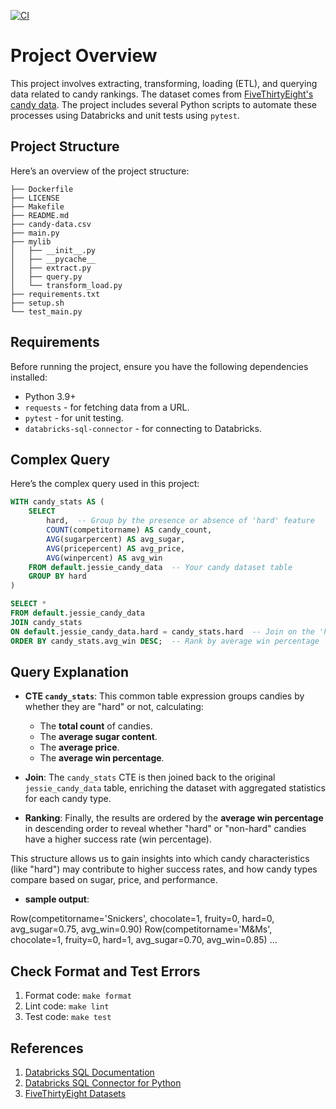 [![CI](https://github.com/jessc0202/Sizhe_Chen_mini_Project_6_2/actions/workflows/cicd.yml/badge.svg)](https://github.com/jessc0202/Sizhe_Chen_mini_Project_6_2/actions/workflows/cicd.yml)

# Project Overview

This project involves extracting, transforming, loading (ETL), and querying data related to candy rankings. The dataset comes from [FiveThirtyEight's candy data](https://github.com/fivethirtyeight/data/tree/master/candy-power-ranking). The project includes several Python scripts to automate these processes using Databricks and unit tests using `pytest`. 

## Project Structure

Here’s an overview of the project structure:

```
├── Dockerfile
├── LICENSE
├── Makefile
├── README.md
├── candy-data.csv
├── main.py
├── mylib
│   ├── __init__.py
│   ├── __pycache__
│   ├── extract.py
│   ├── query.py
│   └── transform_load.py
├── requirements.txt
├── setup.sh
└── test_main.py
```

## Requirements

Before running the project, ensure you have the following dependencies installed:

- Python 3.9+
- `requests` - for fetching data from a URL.
- `pytest` - for unit testing.
- `databricks-sql-connector` - for connecting to Databricks.

## Complex Query

Here’s the complex query used in this project:

```sql
WITH candy_stats AS (
    SELECT 
        hard,  -- Group by the presence or absence of 'hard' feature
        COUNT(competitorname) AS candy_count,
        AVG(sugarpercent) AS avg_sugar,
        AVG(pricepercent) AS avg_price,
        AVG(winpercent) AS avg_win
    FROM default.jessie_candy_data  -- Your candy dataset table
    GROUP BY hard
)

SELECT *
FROM default.jessie_candy_data
JOIN candy_stats
ON default.jessie_candy_data.hard = candy_stats.hard  -- Join on the 'hard' feature
ORDER BY candy_stats.avg_win DESC;  -- Rank by average win percentage

```
## Query Explanation

- **CTE `candy_stats`**: This common table expression groups candies by whether they are "hard" or not, calculating:
    - The **total count** of candies.
    - The **average sugar content**.
    - The **average price**.
    - The **average win percentage**.
  
- **Join**: The `candy_stats` CTE is then joined back to the original `jessie_candy_data` table, enriching the dataset with aggregated statistics for each candy type.

- **Ranking**: Finally, the results are ordered by the **average win percentage** in descending order to reveal whether "hard" or "non-hard" candies have a higher success rate (win percentage).

This structure allows us to gain insights into which candy characteristics (like "hard") may contribute to higher success rates, and how candy types compare based on sugar, price, and performance.

- **sample output**: 

Row(competitorname='Snickers', chocolate=1, fruity=0, hard=0, avg_sugar=0.75, avg_win=0.90)
Row(competitorname='M&Ms', chocolate=1, fruity=0, hard=1, avg_sugar=0.70, avg_win=0.85)
...

## Check Format and Test Errors 
1. Format code: `make format`
2. Lint code: `make lint`
3. Test code: `make test`

## References 
1. [Databricks SQL Documentation](https://docs.databricks.com/sql/index.html)
2. [Databricks SQL Connector for Python](https://docs.databricks.com/dev-tools/python-sql-connector.html)
3. [FiveThirtyEight Datasets](https://data.fivethirtyeight.com/)

